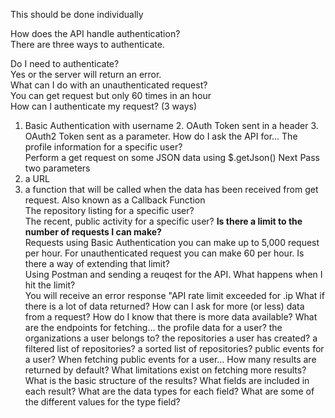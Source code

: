 This should be done individually

How does the API handle authentication?<br>
There are three ways to authenticate. 

Do I need to authenticate? <br>
Yes or the server will return an error. <br>
What can I do with an unauthenticated request?<br>
You can get request but only 60 times in an hour <br>
How can I authenticate my request? (3 ways)<br>
1. Basic Authentication with username 2. OAuth Token sent in a header 3. OAuth2 Token sent as a parameter. 
How do I ask the API for...
The profile information for a specific user?<br>
Perform a get request on some JSON data using
$.getJson() 
Next Pass two parameters 
1. a URL <br>
2. a function that will be called when the data has been received from get request. Also known as a Callback Function<br>
The repository listing for a specific user?<br>
The recent, public activity for a specific user?
<strong> Is there a limit to the number of requests I can make?</strong><br>
Requests using Basic Authentication you can make up to 5,000 request per hour. For unauthenticated request you can make 60 per hour. 
Is there a way of extending that limit?<br>
Using Postman and sending a reuqest for the API. 
What happens when I hit the limit?<br>
You will receive an error response "API rate limit exceeded for .ip
What if there is a lot of data returned?
How can I ask for more (or less) data from a request?
How do I know that there is more data available?
What are the endpoints for fetching...
the profile data for a user?
the organizations a user belongs to?
the repositories a user has created?
a filtered list of repositories?
a sorted list of repositories?
public events for a user?
When fetching public events for a user...
How many results are returned by default?
What limitations exist on fetching more results?
What is the basic structure of the results?
What fields are included in each result?
What are the data types for each field?
What are some of the different values for the type field?
